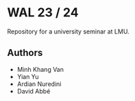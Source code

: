 # WAL 23 / 24
Repository for a university seminar at LMU.
## Authors
- Minh Khang Van
- Yian Yu
- Ardian Nuredini
- David Abbé